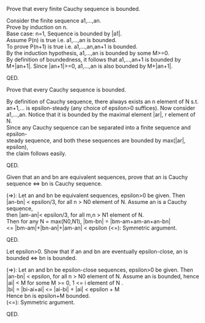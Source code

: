 Prove that every finite Cauchy sequence is bounded.          

Consider the finite sequence a1,...,an.           
Prove by induction on n.          
Base case: n=1, Sequence is bounded by |a1|.          
Assume P(n) is true i.e. a1,...,an is bounded.        
To prove P(n+1) is true i.e. a1,...,an,an+1 is bounded.         
By the induction hypothesis, a1,...,an is bounded by some M>=0.       
By definition of boundedness, it follows that a1,...,an+1 is bounded by           
M+|an+1|. Since |an+1|>=0, a1,...,an is also bounded by M+|an+1|.         

QED.          

Prove that every Cauchy sequence is bounded.          

By definition of Cauchy sequence, there always exists an n element of N s.t.            
an+1,... is epsilon-steady (any choice of epsilon>0 suffices). Now consider           
a1,...,an. Notice that it is bounded by the maximal element |ar|, r element of
N.              
Since any Cauchy sequence can be separated into a finite sequence and epsilon-          
steady sequence, and both these sequences are bounded by max(|ar|, epsilon),            
the claim follows easily.           

QED.            

Given that an and bn are equivalent sequences, prove that an is Cauchy sequence
<=> bn is Cauchy sequence.            

(=>): Let an and bn be equivalent sequences, epsilon>0 be given. Then             
|an-bn| < epsilon/3, for all n > N0 element of N. Assume an is a Cauchy sequence,           
then |am-an|< epsilon/3, for all m,n > N1 element of N.            
Then for any N = max(N0,N1),
|bm-bn| = |bm-am+am-an+an-bn|           
        <= |bm-am|+|bn-an|+|am-an|
        < epsilon
(<=): Symmetric argument.         

QED.             

Let epsilon>0. Show that if an and bn are eventually epsilon-close, an is           
bounded <=> bn is bounded.            

(=>): Let an and bn be epsilon-close sequences, epsilon>0 be given. Then          
|an-bn| < epsilon, for all n > N0 element of N. Assume an is bounded, hence            
|ai| < M for some M >= 0, 1 <= i element of N .           
|bi| = |bi-ai+ai| <= |ai-bi| + |ai| < epsilon + M           
Hence bn is epsilon+M bounded.          
(<=): Symmetric argument.           

QED.           
